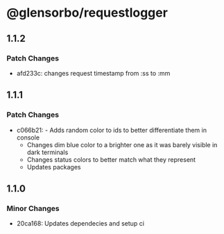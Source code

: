 # @glensorbo/requestlogger

## 1.1.2

### Patch Changes

- afd233c: changes request timestamp from :ss to :mm

## 1.1.1

### Patch Changes

- c066b21: - Adds random color to ids to better differentiate them in console
  - Changes dim blue color to a brighter one as it was barely visible in dark terminals
  - Changes status colors to better match what they represent
  - Updates packages

## 1.1.0

### Minor Changes

- 20ca168: Updates dependecies and setup ci
